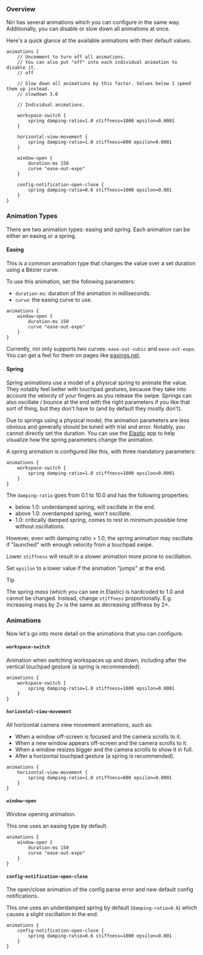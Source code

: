 ### Overview

Niri has several animations which you can configure in the same way.
Additionally, you can disable or slow down all animations at once.

Here's a quick glance at the available animations with their default values.

```
animations {
    // Uncomment to turn off all animations.
    // You can also put "off" into each individual animation to disable it.
    // off

    // Slow down all animations by this factor. Values below 1 speed them up instead.
    // slowdown 3.0

    // Individual animations.

    workspace-switch {
        spring damping-ratio=1.0 stiffness=1000 epsilon=0.0001
    }

    horizontal-view-movement {
        spring damping-ratio=1.0 stiffness=800 epsilon=0.0001
    }

    window-open {
        duration-ms 150
        curve "ease-out-expo"
    }

    config-notification-open-close {
        spring damping-ratio=0.6 stiffness=1000 epsilon=0.001
    }
}
```

### Animation Types

There are two animation types: easing and spring.
Each animation can be either an easing or a spring.

#### Easing

This is a common animation type that changes the value over a set duration using a Bézier curve.

To use this animation, set the following parameters:

- `duration-ms`: duration of the animation in milliseconds.
- `curve`: the easing curve to use.

```
animations {
    window-open {
        duration-ms 150
        curve "ease-out-expo"
    }
}
```

Currently, niri only supports two curves: `ease-out-cubic` and `ease-out-expo`.
You can get a feel for them on pages like [easings.net](https://easings.net/).

#### Spring

Spring animations use a model of a physical spring to animate the value.
They notably feel better with touchpad gestures, because they take into account the velocity of your fingers as you release the swipe.
Springs can also oscillate / bounce at the end with the right parameters if you like that sort of thing, but they don't have to (and by default they mostly don't).

Due to springs using a physical model, the animation parameters are less obvious and generally should be tuned with trial and error.
Notably, you cannot directly set the duration.
You can use the [Elastic](https://flathub.org/apps/app.drey.Elastic) app to help visualize how the spring parameters change the animation.

A spring animation is configured like this, with three mandatory parameters:

```
animations {
    workspace-switch {
        spring damping-ratio=1.0 stiffness=1000 epsilon=0.0001
    }
}
```

The `damping-ratio` goes from 0.1 to 10.0 and has the following properties:

- below 1.0: underdamped spring, will oscillate in the end.
- above 1.0: overdamped spring, won't oscillate.
- 1.0: critically damped spring, comes to rest in minimum possible time without oscillations.

However, even with damping ratio = 1.0, the spring animation may oscillate if "launched" with enough velocity from a touchpad swipe.

Lower `stiffness` will result in a slower animation more prone to oscillation.

Set `epsilon` to a lower value if the animation "jumps" at the end.

> [!TIP]
> The spring *mass* (which you can see in Elastic) is hardcoded to 1.0 and cannot be changed.
> Instead, change `stiffness` proportionally.
> E.g. increasing mass by 2× is the same as decreasing stiffness by 2×.

### Animations

Now let's go into more detail on the animations that you can configure.

#### `workspace-switch`

Animation when switching workspaces up and down, including after the vertical touchpad gesture (a spring is recommended).

```
animations {
    workspace-switch {
        spring damping-ratio=1.0 stiffness=1000 epsilon=0.0001
    }
}
```

#### `horizontal-view-movement`

All horizontal camera view movement animations, such as:

- When a window off-screen is focused and the camera scrolls to it.
- When a new window appears off-screen and the camera scrolls to it.
- When a window resizes bigger and the camera scrolls to show it in full.
- After a horizontal touchpad gesture (a spring is recommended).

```
animations {
    horizontal-view-movement {
        spring damping-ratio=1.0 stiffness=800 epsilon=0.0001
    }
}
```

#### `window-open`

Window opening animation.

This one uses an easing type by default.

```
animations {
    window-open {
        duration-ms 150
        curve "ease-out-expo"
    }
}
```

#### `config-notification-open-close`

The open/close animation of the config parse error and new default config notifications.

This one uses an underdamped spring by default (`damping-ratio=0.6`) which causes a slight oscillation in the end.

```
animations {
    config-notification-open-close {
        spring damping-ratio=0.6 stiffness=1000 epsilon=0.001
    }
}
```
